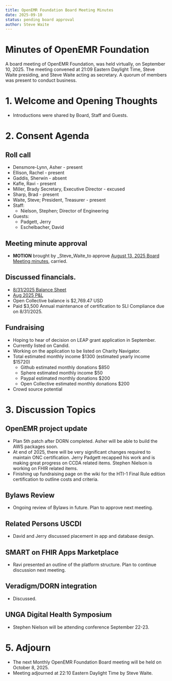 ```yaml
---
title: OpenEMR Foundation Board Meeting Minutes
date: 2025-09-10
status: pending board approval
author: Steve Waite
---
```


# Minutes of OpenEMR Foundation

A board meeting of OpenEMR Foundation, was held virtually, on September 10, 2025. The meeting convened at 21:09 Eastern Daylight Time, Steve Waite presiding, and Steve Waite acting as secretary. A quorum of members was present to conduct business.

# 1. Welcome and Opening Thoughts
  - Introductions were shared by Board, Staff and Guests.

# 2. Consent Agenda
## Roll call
  - Densmore-Lynn, Asher - present
  - Ellison, Rachel - present
  - Gaddis, Sherwin - absent
  - Kafle, Ravi - present
  - Miller, Brady Secretary, Executive Director - excused
  - Sharp, Brad - present
  - Waite, Steve; President, Treasurer - present
  - Staff:
    - Nielson, Stephen; Director of Engineering
  - Guests:
    - Padgett, Jerry
    - Eschelbacher, David

## Meeting minute approval
  - **MOTION** brought by _Steve_Waite_to approve [August 13, 2025 Board Meeting minutes](https://github.com/openemr/foundation-minutes/blob/master/2025-08-13-Board.md), carried.

## Discussed financials.
  - [8/31/2025 Balance Sheet](https://community.open-emr.org/uploads/short-url/5wwR1nxass96Y4ZgtOI7pSKYV5l.pdf)
  - [Aug 2025 P&L](https://community.open-emr.org/uploads/short-url/3zXS8V3SGDUsmdTbMAZQDRGFPlQ.pdf)
  - Open Collective balance is $2,769.47 USD
  - Paid $3,500 Annual maintenance of certification to SLI Compliance due on 8/31/2025.

## Fundraising
  - Hoping to hear of decision on LEAP grant application in September.
  - Currently listed on Candid.
  - Working on the application to be listed on Charity Navigator.
  - Total estimated monthly income $1300 (estimated yearly income $15720)
    - Github estimated monthly donations $850
    - Sphere estimated monthly income $50
    - Paypal estimated monthly donations $200
    - Open Collective estimated monthly donations $200
  - Crowd source potential

# 3. Discussion Topics

## OpenEMR project update
  - Plan 5th patch after DORN completed. Asher will be able to build the AWS packages soon.
  - At end of 2025, there will be very significant changes required to maintain ONC certification. Jerry Padgett recapped his work and is making great progress on CCDA related items. 
    Stephen Nielson is working on FHIR related items.
  - Finishing up fundraising page on the wiki for the HTI-1 Final Rule edition certification to outline costs and criteria.

## Bylaws Review
  - Ongoing review of Bylaws in future. Plan to approve next meeting.

## Related Persons USCDI
  - David and Jerry discussed placement in app and database design.

## SMART on FHIR Apps Marketplace
  - Ravi presented an outline of the platform structure. Plan to continue discussion next meeting.

## Veradigm/DORN integration
  - Discussed.

## UNGA Digital Health Symposium
  - Stephen Nielson will be attending conference September 22-23.

# 5. Adjourn
  - The next Monthly OpenEMR Foundation Board meeting will be held on October 8, 2025.
  - Meeting adjourned at 22:10 Eastern Daylight Time by Steve Waite.
 
